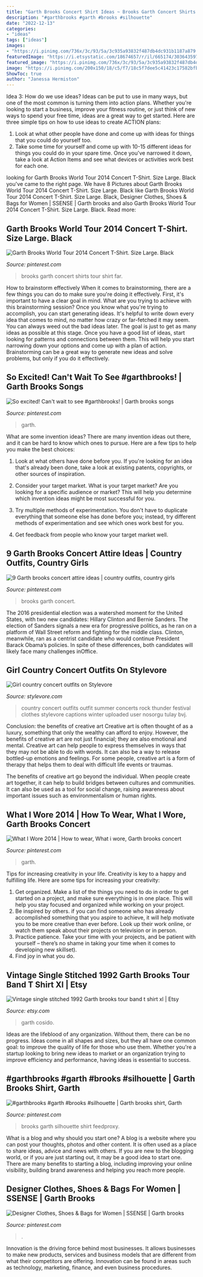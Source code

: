 ```yaml
---
title: "Garth Brooks Concert Shirt Ideas ~ Brooks Garth Concert Shirts Tour Shirt Far"
description: "#garthbrooks #garth #brooks #silhouette"
date: "2022-12-13"
categories:
- "ideas"
tags: ["ideas"]
images:
- "https://i.pinimg.com/736x/3c/93/5a/3c935a93832f487db4dc931b1187a879.jpg"
featuredImage: "https://i.etsystatic.com/18674657/r/il/665174/3036435977/il_1588xN.3036435977_pk8m.jpg"
featured_image: "https://i.pinimg.com/736x/3c/93/5a/3c935a93832f487db4dc931b1187a879.jpg"
image: "https://i.pinimg.com/200x150/18/c5/f7/18c5f7dee5c41423c17582bfbbb274de.jpg"
ShowToc: true
author: "Janessa Hermiston"
---
```



Idea 3: How do we use ideas?
Ideas can be put to use in many ways, but one of the most common is turning them into action plans. Whether you're looking to start a business, improve your fitness routine, or just think of new ways to spend your free time, ideas are a great way to get started. Here are three simple tips on how to use ideas to create ACTION plans:
1. Look at what other people have done and come up with ideas for things that you could do yourself too.
2. Take some time for yourself and come up with 10-15 different ideas for things you could do in your spare time. Once you've narrowed it down, take a look at Action Items and see what devices or activities work best for each one.

	

		
looking for Garth Brooks World Tour 2014 Concert T-Shirt. Size Large. Black you've came to the right page. We have 8 Pictures about Garth Brooks World Tour 2014 Concert T-Shirt. Size Large. Black like Garth Brooks World Tour 2014 Concert T-Shirt. Size Large. Black, Designer Clothes, Shoes &amp; Bags for Women | SSENSE | Garth brooks and also Garth Brooks World Tour 2014 Concert T-Shirt. Size Large. Black. Read more:
		
    
## Garth Brooks World Tour 2014 Concert T-Shirt. Size Large. Black

<img loading=lazy src="https://i.pinimg.com/736x/02/c9/66/02c96651befa38a2bb060bd88c6d3a4c--concert-shirts-garth-brooks.jpg" onerror="this.onerror=null;this.src='https://tse4.mm.bing.net/th?id=OIP.d4C7pGApI_fruNr5sC-dJgHaGq&amp;pid=15.1';" alt="Garth Brooks World Tour 2014 Concert T-Shirt. Size Large. Black">

_Source: pinterest.com_

>brooks garth concert shirts tour shirt far. 

	

How to brainstorm effectively
When it comes to brainstorming, there are a few things you can do to make sure you're doing it effectively. First, it's important to have a clear goal in mind. What are you trying to achieve with this brainstorming session? Once you know what you're trying to accomplish, you can start generating ideas. It's helpful to write down every idea that comes to mind, no matter how crazy or far-fetched it may seem. You can always weed out the bad ideas later. The goal is just to get as many ideas as possible at this stage. Once you have a good list of ideas, start looking for patterns and connections between them. This will help you start narrowing down your options and come up with a plan of action. Brainstorming can be a great way to generate new ideas and solve problems, but only if you do it effectively.

    
## So Excited! Can&#039;t Wait To See #garthbrooks! | Garth Brooks Songs

<img loading=lazy src="https://i.pinimg.com/736x/fe/89/36/fe89364a58e6864e345d7a0f2f30872a--garth-brooks-concert-stars.jpg" onerror="this.onerror=null;this.src='https://tse3.mm.bing.net/th?id=OIP.xe1ngXmp2BsyewLaal3qswHaHa&amp;pid=15.1';" alt="So excited! Can&#039;t wait to see #garthbrooks! | Garth brooks songs">

_Source: pinterest.com_

>garth. 

	

What are some invention ideas?
There are many invention ideas out there, and it can be hard to know which ones to pursue. Here are a few tips to help you make the best choices:
1. Look at what others have done before you. If you're looking for an idea that's already been done, take a look at existing patents, copyrights, or other sources of inspiration.

2. Consider your target market. What is your target market? Are you looking for a specific audience or market? This will help you determine which invention ideas might be most successful for you.

3. Try multiple methods of experimentation. You don't have to duplicate everything that someone else has done before you; instead, try different methods of experimentation and see which ones work best for you.

4. Get feedback from people who know your target market well.

    
## 9 Garth Brooks Concert Attire Ideas | Country Outfits, Country Girls

<img loading=lazy src="https://i.pinimg.com/200x150/18/c5/f7/18c5f7dee5c41423c17582bfbbb274de.jpg" onerror="this.onerror=null;this.src='https://tse4.mm.bing.net/th?id=OIP.Zpor-mWi-2bbo7lB2M6a9AHaFj&amp;pid=15.1';" alt="9 Garth brooks concert attire ideas | country outfits, country girls">

_Source: pinterest.com_

>brooks garth concert. 

	

The 2016 presidential election was a watershed moment for the United States, with two new candidates: Hillary Clinton and Bernie Sanders. The election of Sanders signals a new era for progressive politics, as he ran on a platform of Wall Street reform and fighting for the middle class. Clinton, meanwhile, ran as a centrist candidate who would continue President Barack Obama’s policies. In spite of these differences, both candidates will likely face many challenges inOffice.

    
## Girl Country Concert Outfits On Stylevore

<img loading=lazy src="https://www.stylevore.com/wp-content/uploads/2019/05/92fa524348b3afce4c7133cc570fc043--country-concerts.jpg" onerror="this.onerror=null;this.src='https://tse4.mm.bing.net/th?id=OIP.6TepN7Ari3pjyOBy_K_SpwHaOg&amp;pid=15.1';" alt="Girl country concert outfits on Stylevore">

_Source: stylevore.com_

>country concert outfits outfit summer concerts rock thunder festival clothes stylevore captions winter uploaded user nosorgu tulay bvj. 

	

Conclusion: the benefits of creative art
Creative art is often thought of as a luxury, something that only the wealthy can afford to enjoy. However, the benefits of creative art are not just financial; they are also emotional and mental.
Creative art can help people to express themselves in ways that they may not be able to do with words. It can also be a way to release bottled-up emotions and feelings. For some people, creative art is a form of therapy that helps them to deal with difficult life events or traumas.

The benefits of creative art go beyond the individual. When people create art together, it can help to build bridges between cultures and communities. It can also be used as a tool for social change, raising awareness about important issues such as environmentalism or human rights.

    
## What I Wore 2014 | How To Wear, What I Wore, Garth Brooks Concert

<img loading=lazy src="https://i.pinimg.com/originals/da/6f/55/da6f55b86cbcfad5613065e65a4bf86d.jpg" onerror="this.onerror=null;this.src='https://tse3.mm.bing.net/th?id=OIP.jAmyMO21FMjUzWBYgNF-RAHaN_&amp;pid=15.1';" alt="What I Wore 2014 | How to wear, What i wore, Garth brooks concert">

_Source: pinterest.com_

>garth. 

	

Tips for increasing creativity in your life.
Creativity is key to a happy and fulfilling life. Here are some tips for increasing your creativity: 
1. Get organized. Make a list of the things you need to do in order to get started on a project, and make sure everything is in one place. This will help you stay focused and organized while working on your project. 
2. Be inspired by others. if you can find someone who has already accomplished something that you aspire to achieve, it will help motivate you to be more creative than ever before. Look up their work online, or watch them speak about their projects on television or in person. 
3. Practice patience. Take your time with your projects, and be patient with yourself – there’s no shame in taking your time when it comes to developing new skillset). 
4. Find joy in what you do.

    
## Vintage Single Stitched 1992 Garth Brooks Tour Band T Shirt Xl | Etsy

<img loading=lazy src="https://i.etsystatic.com/18674657/r/il/665174/3036435977/il_1588xN.3036435977_pk8m.jpg" onerror="this.onerror=null;this.src='https://tse2.mm.bing.net/th?id=OIP.-2IE66uZxfd1XZjpLLiZKAHaJ3&amp;pid=15.1';" alt="Vintage single stitched 1992 Garth brooks tour band t shirt xl | Etsy">

_Source: etsy.com_

>garth cosido. 

	

Ideas are the lifeblood of any organization. Without them, there can be no progress. Ideas come in all shapes and sizes, but they all have one common goal: to improve the quality of life for those who use them. Whether you're a startup looking to bring new ideas to market or an organization trying to improve efficiency and performance, having ideas is essential to success.

    
## #garthbrooks #garth #brooks #silhouette | Garth Brooks Shirt, Garth

<img loading=lazy src="https://i.pinimg.com/736x/3c/93/5a/3c935a93832f487db4dc931b1187a879.jpg" onerror="this.onerror=null;this.src='https://tse1.mm.bing.net/th?id=OIP.MJOYbzvFVz7SX8DvfcI-lQHaHa&amp;pid=15.1';" alt="#garthbrooks #garth #brooks #silhouette | Garth brooks shirt, Garth">

_Source: pinterest.com_

>brooks garth silhouette shirt feedproxy. 

	

What is a blog and why should you start one?
A blog is a website where you can post your thoughts, photos and other content. It is often used as a place to share ideas, advice and news with others. If you are new to the blogging world, or if you are just starting out, it may be a good idea to start one. There are many benefits to starting a blog, including improving your online visibility, building brand awareness and helping you reach more people.

    
## Designer Clothes, Shoes &amp; Bags For Women | SSENSE | Garth Brooks

<img loading=lazy src="https://i.pinimg.com/736x/80/3f/77/803f77ae08c0c58b6aaa708aef183f60--garth-brooks-concert-planning.jpg" onerror="this.onerror=null;this.src='https://tse2.mm.bing.net/th?id=OIP.wZ6B74I_tm9gk5hSE1nwNQHaFc&amp;pid=15.1';" alt="Designer Clothes, Shoes &amp; Bags for Women | SSENSE | Garth brooks">

_Source: pinterest.com_

>. 

	

Innovation is the driving force behind most businesses. It allows businesses to make new products, services and business models that are different from what their competitors are offering. Innovation can be found in areas such as technology, marketing, finance, and even business procedures.

